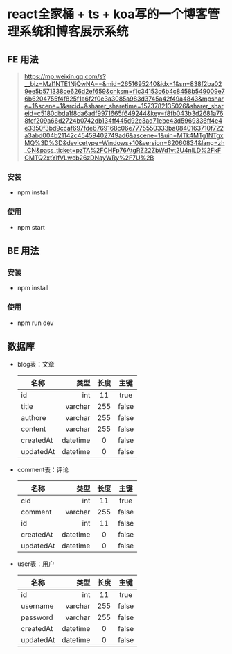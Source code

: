 <!--
 * @Author: your name
 * @Date: 2019-11-09 23:02:06
 * @LastEditTime: 2019-11-09 23:13:29
 * @LastEditors: Please set LastEditors
 * @Description: In User Settings Edit
 * @FilePath: /cms/README.md
 -->
# react全家桶 + ts + koa写的一个博客管理系统和博客展示系统

## FE 用法
> https://mp.weixin.qq.com/s?__biz=MzI1NTE1NjQwNA==&mid=2651695240&idx=1&sn=838f2ba029ee5b571338ce626d2ef659&chksm=f1c34153c6b4c8458b549009e76b6204755f4f825f1a6f2f0e3a3085a983d3745a42f49a4843&mpshare=1&scene=1&srcid=&sharer_sharetime=1573782135026&sharer_shareid=c5180dbda1f8da6adf9971665f649244&key=f8fb043b3d2681a768fcf209a66d2724b0742db134ff445d92c3ad71ebe43d5969336ff4e4e3350f3bd9ccaf697fde6769168c06e7775550333ba0840163710f722a3abd004b21142c45459402749ad6&ascene=1&uin=MTk4MTg1NTgxMQ%3D%3D&devicetype=Windows+10&version=62060834&lang=zh_CN&pass_ticket=pzTA%2FCHFp76AtgRZ22ZbWd1vt2U4nlLD%2FkFGMTQ2xtYlfVLweb26zDNayWRy%2F7U%2B

### 安装
+ npm install

### 使用
+ npm start

## BE 用法
### 安装
+ npm install

### 使用
+ npm run dev

## 数据库
+ blog表：文章

    | 名称        | 类型    |  长度  |  主键 | 
    | --------   | -----:   | :----: | :----: |
    | id        | int      |   11    | true| 
    | title       | varchar      |   255    | false |
    | authore        | varchar      |   255    | false|
    | content        | varchar      |   255    | false|
    | createdAt        | datetime      |   0    | false|
    | updatedAt        | datetime      |   0    | false|

+ comment表：评论

    | 名称        | 类型    |  长度  |  主键 | 
    | --------   | -----:   | :----: | :----: |
    | cid        | int      |   11    | true| 
    | comment       | varchar      |   255    | false |
    | id        | int      |   11    | false|
    | createdAt        | datetime      |   0    | false|
    | updatedAt        | datetime      |   0    | false|

+ user表：用户

    | 名称        | 类型    |  长度  |  主键 | 
    | --------   | -----:   | :----: | :----: |
    | id        | int      |   11    | true| 
    | username       | varchar      |   255    | false |
    | password        | varchar      |   255    | false|
    | createdAt        | datetime      |   0    | false|
    | updatedAt        | datetime      |   0    | false|
